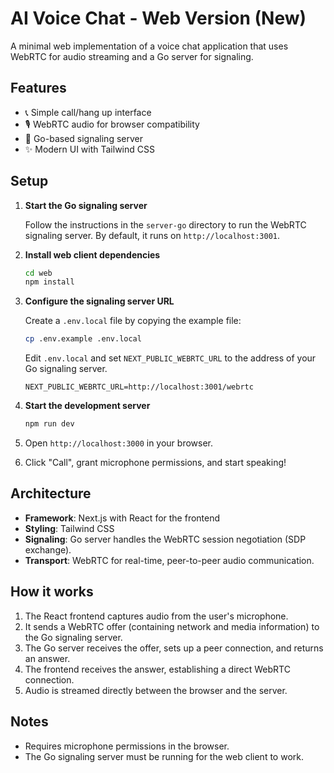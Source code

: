 # AI Voice Chat - Web Version (New)

A minimal web implementation of a voice chat application that uses WebRTC for audio streaming and a Go server for signaling.

## Features

- 📞 Simple call/hang up interface
- 🎙️ WebRTC audio for browser compatibility
- 🚀 Go-based signaling server
- ✨ Modern UI with Tailwind CSS

## Setup

1.  **Start the Go signaling server**

    Follow the instructions in the `server-go` directory to run the WebRTC signaling server. By default, it runs on `http://localhost:3001`.

2.  **Install web client dependencies**

    ```bash
    cd web
    npm install
    ```

3.  **Configure the signaling server URL**

    Create a `.env.local` file by copying the example file:

    ```bash
    cp .env.example .env.local
    ```

    Edit `.env.local` and set `NEXT_PUBLIC_WEBRTC_URL` to the address of your Go signaling server.

    ```.env
    NEXT_PUBLIC_WEBRTC_URL=http://localhost:3001/webrtc
    ```

4.  **Start the development server**

    ```bash
    npm run dev
    ```

5.  Open `http://localhost:3000` in your browser.

6.  Click "Call", grant microphone permissions, and start speaking!

## Architecture

-   **Framework**: Next.js with React for the frontend
-   **Styling**: Tailwind CSS
-   **Signaling**: Go server handles the WebRTC session negotiation (SDP exchange).
-   **Transport**: WebRTC for real-time, peer-to-peer audio communication.

## How it works

1.  The React frontend captures audio from the user's microphone.
2.  It sends a WebRTC offer (containing network and media information) to the Go signaling server.
3.  The Go server receives the offer, sets up a peer connection, and returns an answer.
4.  The frontend receives the answer, establishing a direct WebRTC connection.
5.  Audio is streamed directly between the browser and the server.

## Notes

-   Requires microphone permissions in the browser.
-   The Go signaling server must be running for the web client to work.